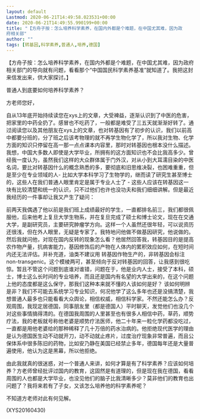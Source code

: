 ```yaml
---
layout: default
Lastmod: 2020-06-21T14:49:58.023531+00:00
date: 2020-06-21T14:49:55.990199+00:00
title: "【方舟子按：怎么培养科学素养，在国内外都是个难题，在中国尤其难，因为政
府相关部"
author: ""
tags: [转基因,科学素养,普通人,培养,德国]
---
```


【方舟子按：怎么培养科学素养，在国内外都是个难题，在中国尤其难，因为政府相关部门的导向就有问题，看看那个“中国国民科学素养基准”就知道了。我把这封来信发出来，供大家探讨。】

普通人到底要如何培养科学素养？

方老师您好，

自从13年底开始持续读您在xys上的文章，大受裨益，逐渐认识到了中医的危害，把家里的中药全扔了。感冒也不吃药了，一般都是难受了三五天就渐渐好转了。通过阅读您以及其他朋友在xys上的文章，也对转基因有了初步的认识，我们以前高中都要分班的，分了班之后该考物理的就不再学生物化学了，所以我对生物、化学方面的知识只停留在高一那一点点课本内容里，那时对转基因也根本没什么描述。我想，中国大多数人即使是大学毕业，所拥有的这方面知识也不会比我高多少。曾经我一度认为，虽然我们这样的大众群体属于门外汉，对从小到大耳濡目染的中医名词，要比对转基因什么的概念熟悉的多，要彻底和旧思维决裂，也困难重重，但是至少在专业领域的人-  比如大学本科学习了生物学的，继而读了研究生甚至博士的，这些人在我们普通人眼里肯定是属于专业人士了  -  这些人应该在转基因这一块有比较清楚和统一的认识，只不过他们也许也没功夫和我们细细讲解。但是最近我经历的一件事却让我又产生了疑问：

前两天我偶遇了他以前是我们班上成绩最好的学生，一直都排名前三，我们都很佩服他，后来他考上复旦大学生物系，并在复旦完成了硕士和博士论文，现在在交通大学，是副研究员，主要研究肿瘤学方向。这样一个人虽然还很年轻，可以说资历还很浅，但在外人眼里，无疑是专家了。我特地问他做不做基因研究，他说做的。然后我就问他，对现在国内反转的现象怎么看？他居然回答我，转基因目的是提高农作物产量，抗病害能力，基因修饰后的产物在人体内的累积效应如何，在短时间内还无法评估。并补充道，油类不建议用 转基因作物生产的，非转基因会标注non-transgenic。这个模棱两可，甚至倾向于反对转基因的回答，让我感到很吃惊。暂且不管这个问题到底谁对谁错，问题在于，他是业内人士，接受了本科，硕士，博士这么长时间的专业培养，而且还是国内有名望的大学出来的，在这个问题上他的态度都是这么保守，那我们这种本来就不懂的人该如何是好？ 该如何明辨是非？我们不可能去系统学习专业知识，何况他学了这么多年也还是没搞清楚，我想普通人最多也只能看看大众舆论，相信权威，相信科学家。不然还能怎么办？反观周围，我现定居德国，同事朋友里（都是德国人）平时聊天，发觉他们也没几个对这些事情搞得清的。在德国我周围的人里甚至也有很多人相信中药，草药，顺势疗法，我的老板就号称他老婆是顺势疗法医师，他二十年来一粒化学药都没吃过，一直都是用他老婆给的那种稀释了几十万倍的药水治病的。他拒绝现代医学的理由是认为德国医生动不动就开刀，动不动就止疼片，过度治疗现象非常普遍，而且公保体系中很多陈旧的药物，比如安乃静在美国已经禁止多年，德国每年还是大量普遍使用，他认为这是黑幕，所以他拒绝。

由此我就真的很迷惑，对一个普通人来讲，如何才算是有了科学素养？应该如何培养？方老师曾经批评过国内的教育，这固然是有道理的，但是现在我在德国，看看周围的人也都是大学毕业，也没见他们的脑子比我清晰多少？莫非他们的教育也出问题了？我将来若有了子女，又该怎么培养他的科学素养呢？

不知道方老师对此有何见解。

(XYS20160430)

